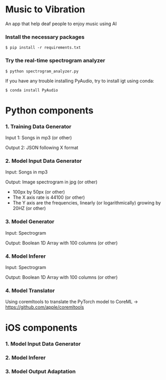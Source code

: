 # Music to Vibration
An app that help deaf people to enjoy music using AI

### Install the necessary packages
``$ pip install -r requirements.txt``

### Try the real-time spectrogram analyzer
``$ python spectrogram_analyzer.py``

If you have any trouble installing PyAudio, try to install igt using conda:

``$ conda install PyAudio``


# Python components

### 1. Training Data Generator

Input 1: Songs in mp3 (or other)

Output 2: JSON following X format

### 2. Model Input Data Generator

Input: Songs in mp3

Output: Image spectrogram in jpg (or other)
- 100px by 50px (or other)
- The X axis rate is 44100 (or other)
- The Y axis are the frequencies, linearly (or logarithmically) growing by 20HZ (or other)

### 3. Model Generator

Input: Spectrogram

Output: Boolean 1D Array with 100 columns (or other)

### 4. Model Inferer
Input: Spectrogram

Output: Boolean 1D Array with 100 columns (or other)

### 4. Model Translator
Using coremltools to translate the PyTorch model to CoreML -> https://github.com/apple/coremltools

# iOS components

### 1. Model Input Data Generator

### 2. Model Inferer

### 3. Model Output Adaptation
